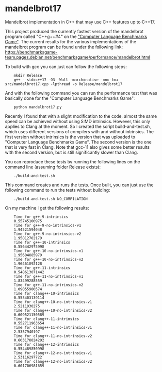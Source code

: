 # mandelbrot17
Mandelbrot implementation in C++ that may use C++ features up to C++17.

This project produced the currently fastest version of the mandelbrot program called "C++g++#4" on the ["Computer Language Benchmarks Game"](https://benchmarksgame-team.pages.debian.net/benchmarksgame/).
The current results for the various implementations of the mandelbrot program can be found under the following link:
https://benchmarksgame-team.pages.debian.net/benchmarksgame/performance/mandelbrot.html

To build with gcc you can just can follow the following steps:
```
    mkdir Release
    g++ --std=c++17 -O3 -Wall -march=native -mno-fma src/mandelbrot17.cpp -lpthread -o Release/mandelbrot17
```
    
And with the following command you can run the performance test that was basically done for the "Computer Language Benchmarks Game":
```
    python mandelbrot17.py
```
    
Recently I found that with a slight modification to the code, almost the same speed can be achieved without using SIMD intrinsics.
However, this only applies to Clang at the moment. So I created the script build-and-test.sh, which uses different versions of compilers
with and without intrinsics. The first version without intrinsics is the version that was uploaded to "Computer Language Benchmarks Game".
The second version is the one that is very fast in Clang. Note that gcc-11 also gives some better results with the second version, but is
still significantly slower than Clang.

You can reproduce these tests by running the following lines on the command line (assuming folder Release exists):
```
    ./build-and-test.sh
```
    
This command creates and runs the tests. Once built, you can just use the following command to run the tests without building:
```
    ./build-and-test.sh NO_COMPILATION
```

On my machine I get the following results:
```
    Time for g++-9-intrinsics
    0.55745100975
    Time for g++-9-no-intrinsics-v1
    1.94521594048
    Time for g++-9-no-intrinsics-v2
    1.95812702179
    Time for g++-10-intrinsics
    0.556442975998
    Time for g++-10-no-intrinsics-v1
    1.95684885979
    Time for g++-10-no-intrinsics-v2
    1.96461892128
    Time for g++-11-intrinsics
    0.548613071442
    Time for g++-11-no-intrinsics-v1
    1.83499288559
    Time for g++-11-no-intrinsics-v2
    1.09055900574
    Time for clang++-10-intrinsics
    0.553403139114
    Time for clang++-10-no-intrinsics-v1
    2.5211930275
    Time for clang++-10-no-intrinsics-v2
    0.609521150589
    Time for clang++-11-intrinsics
    0.552711963654
    Time for clang++-11-no-intrinsics-v1
    2.5357940197
    Time for clang++-11-no-intrinsics-v2
    0.603178024292
    Time for clang++-12-intrinsics
    0.554489850998
    Time for clang++-12-no-intrinsics-v1
    2.53116297722
    Time for clang++-12-no-intrinsics-v2
    0.601706981659
```
